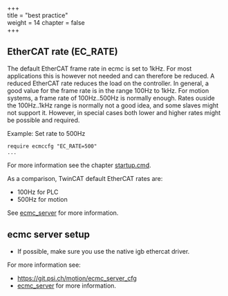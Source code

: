 +++  
title = "best practice"   
weight = 14
chapter = false  
+++  

## EtherCAT rate (EC_RATE)
The default EtherCAT frame rate in ecmc is set to 1kHz. For most applications this is however not needed and can therefore be reduced. A reduced EtherCAT rate reduces the load on the controller. In general, a good value for the frame rate is in the range 100Hz to 1kHz. For motion systems, a frame rate of 100Hz..500Hz is normally enough. Rates ouside the 100Hz..1kHz range is normally not a good idea, and some slaves might not support it. However, in special cases both lower and higher rates might be possible and required.

Example: Set rate to 500Hz
```
require ecmccfg "EC_RATE=500"
...
```
For more information see the chapter [startup.cmd](../startup/).

As a comparison, TwinCAT default EtherCAT rates are:
* 100Hz for PLC
* 500Hz for motion

See [ecmc_server](../../knowledgebase/hardware/host/) for more information.

## ecmc server setup
* If possible, make sure you use the native igb ethercat driver.

For more information see:
* https://git.psi.ch/motion/ecmc_server_cfg
* [ecmc_server](../../knowledgebase/hardware/host/) for more information.
